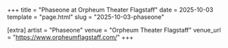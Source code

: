 +++
title = "Phaseone at Orpheum Theater Flagstaff"
date = 2025-10-03
template = "page.html"
slug = "2025-10-03-phaseone"

[extra]
artist = "Phaseone"
venue = "Orpheum Theater Flagstaff"
venue_url = "https://www.orpheumflagstaff.com/"
+++
